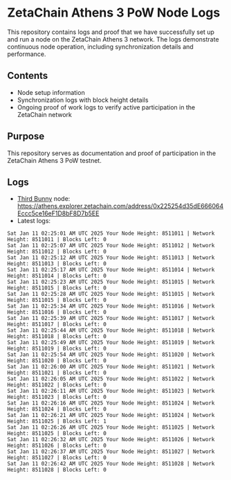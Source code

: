 # ZetaChain Athens 3 PoW Node Logs
This repository contains logs and proof that we have successfully set up and run a node on the ZetaChain Athens 3 network. The logs demonstrate continuous node operation, including synchronization details and performance.

## Contents
- Node setup information
- Synchronization logs with block height details
- Ongoing proof of work logs to verify active participation in the ZetaChain network

## Purpose
This repository serves as documentation and proof of participation in the ZetaChain Athens 3 PoW testnet.

## Logs

- [Third Bunny](https://thirdbunny.xyz/) node: https://athens.explorer.zetachain.com/address/0x225254d35dE666064Eccc5ce16eF1D8bF8D7b5EE
- Latest logs:
```
Sat Jan 11 02:25:01 AM UTC 2025 Your Node Height: 8511011 | Network Height: 8511011 | Blocks Left: 0
Sat Jan 11 02:25:07 AM UTC 2025 Your Node Height: 8511012 | Network Height: 8511012 | Blocks Left: 0
Sat Jan 11 02:25:12 AM UTC 2025 Your Node Height: 8511013 | Network Height: 8511013 | Blocks Left: 0
Sat Jan 11 02:25:17 AM UTC 2025 Your Node Height: 8511014 | Network Height: 8511014 | Blocks Left: 0
Sat Jan 11 02:25:23 AM UTC 2025 Your Node Height: 8511015 | Network Height: 8511015 | Blocks Left: 0
Sat Jan 11 02:25:28 AM UTC 2025 Your Node Height: 8511015 | Network Height: 8511015 | Blocks Left: 0
Sat Jan 11 02:25:34 AM UTC 2025 Your Node Height: 8511016 | Network Height: 8511016 | Blocks Left: 0
Sat Jan 11 02:25:39 AM UTC 2025 Your Node Height: 8511017 | Network Height: 8511017 | Blocks Left: 0
Sat Jan 11 02:25:44 AM UTC 2025 Your Node Height: 8511018 | Network Height: 8511018 | Blocks Left: 0
Sat Jan 11 02:25:49 AM UTC 2025 Your Node Height: 8511019 | Network Height: 8511019 | Blocks Left: 0
Sat Jan 11 02:25:54 AM UTC 2025 Your Node Height: 8511020 | Network Height: 8511020 | Blocks Left: 0
Sat Jan 11 02:26:00 AM UTC 2025 Your Node Height: 8511021 | Network Height: 8511021 | Blocks Left: 0
Sat Jan 11 02:26:05 AM UTC 2025 Your Node Height: 8511022 | Network Height: 8511022 | Blocks Left: 0
Sat Jan 11 02:26:11 AM UTC 2025 Your Node Height: 8511023 | Network Height: 8511023 | Blocks Left: 0
Sat Jan 11 02:26:16 AM UTC 2025 Your Node Height: 8511024 | Network Height: 8511024 | Blocks Left: 0
Sat Jan 11 02:26:21 AM UTC 2025 Your Node Height: 8511024 | Network Height: 8511025 | Blocks Left: 1
Sat Jan 11 02:26:26 AM UTC 2025 Your Node Height: 8511025 | Network Height: 8511025 | Blocks Left: 0
Sat Jan 11 02:26:32 AM UTC 2025 Your Node Height: 8511026 | Network Height: 8511026 | Blocks Left: 0
Sat Jan 11 02:26:37 AM UTC 2025 Your Node Height: 8511027 | Network Height: 8511027 | Blocks Left: 0
Sat Jan 11 02:26:42 AM UTC 2025 Your Node Height: 8511028 | Network Height: 8511028 | Blocks Left: 0
```
